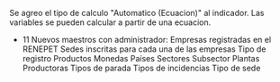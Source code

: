 Se agreo el tipo de calculo "Automatico (Ecuacion)" al indicador.
Las variables se pueden calcular a partir de una ecuacion.

- 11 Nuevos maestros con administrador:
    Empresas registradas en el RENEPET
    Sedes inscritas para cada una de las empresas
    Tipo de registro
    Productos
    Monedas
    Países
    Sectores 
    Subsector
    Plantas Productoras
    Tipos de parada
    Tipos de incidencias
    Tipo de sede
